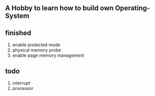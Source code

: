 ## A Hobby to learn how to build own Operating-System
 
## finished

1. enable protected mode
2. physical memory probe
3. enable page memory management

## todo

1. interrupt
2. processor
